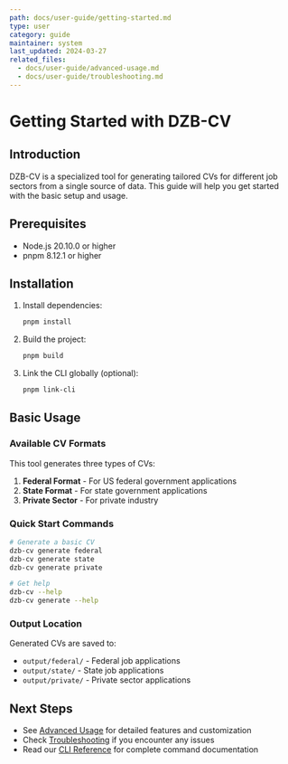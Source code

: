 ```yaml
---
path: docs/user-guide/getting-started.md
type: user
category: guide
maintainer: system
last_updated: 2024-03-27
related_files:
  - docs/user-guide/advanced-usage.md
  - docs/user-guide/troubleshooting.md
---
```


# Getting Started with DZB-CV

## Introduction

DZB-CV is a specialized tool for generating tailored CVs for different job sectors from a single source of data. This guide will help you get started with the basic setup and usage.

## Prerequisites

- Node.js 20.10.0 or higher
- pnpm 8.12.1 or higher

## Installation

1. Install dependencies:
   ```bash
   pnpm install
   ```

2. Build the project:
   ```bash
   pnpm build
   ```

3. Link the CLI globally (optional):
   ```bash
   pnpm link-cli
   ```

## Basic Usage

### Available CV Formats

This tool generates three types of CVs:

1. **Federal Format** - For US federal government applications
2. **State Format** - For state government applications
3. **Private Sector** - For private industry

### Quick Start Commands

```bash
# Generate a basic CV
dzb-cv generate federal
dzb-cv generate state
dzb-cv generate private

# Get help
dzb-cv --help
dzb-cv generate --help
```

### Output Location

Generated CVs are saved to:
- `output/federal/` - Federal job applications
- `output/state/` - State job applications 
- `output/private/` - Private sector applications

## Next Steps

- See [Advanced Usage](advanced-usage.md) for detailed features and customization
- Check [Troubleshooting](troubleshooting.md) if you encounter any issues
- Read our [CLI Reference](../reference/cli-commands.md) for complete command documentation

